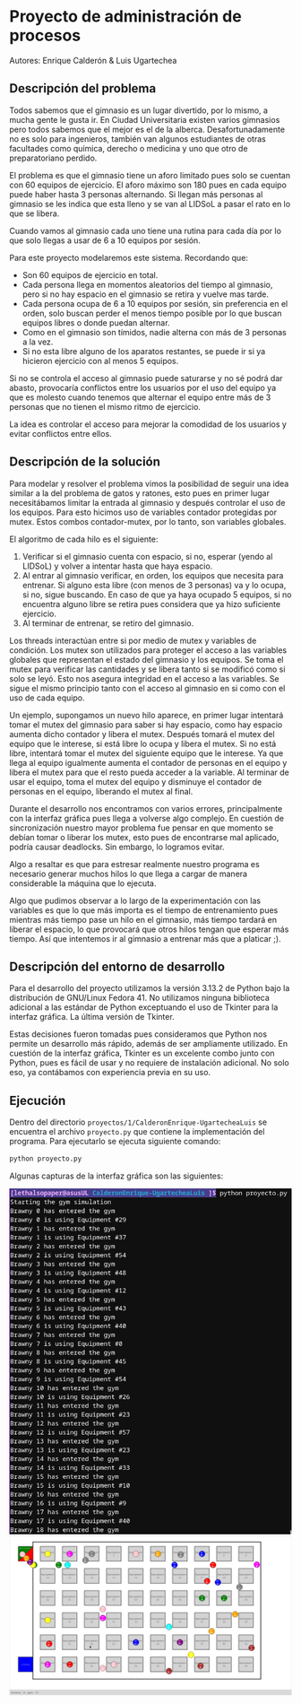# Proyecto de administración de procesos

Autores: Enrique Calderón & Luis Ugartechea

## Descripción del problema

Todos sabemos que el gimnasio es un lugar divertido, por lo mismo, a mucha gente le gusta ir. En Ciudad Universitaria existen varios gimnasios pero todos sabemos que el mejor es el de la alberca. Desafortunadamente no es solo para ingenieros, también van algunos estudiantes de otras facultades como química, derecho o medicina y uno que otro de preparatoriano perdido.

El problema es que el gimnasio tiene un aforo limitado pues solo se cuentan con 60 equipos de ejercicio. El aforo máximo son 180 pues en cada equipo puede haber hasta 3 personas alternando. Si llegan más personas al gimnasio se les indica que esta lleno y se van al LIDSoL a pasar el rato en lo que se libera.

Cuando vamos al gimnasio cada uno tiene una rutina para cada día por lo que solo llegas a usar de 6 a 10 equipos por sesión.

Para este proyecto modelaremos este sistema. Recordando que:

-   Son 60 equipos de ejercicio en total.
-   Cada persona llega en momentos aleatorios del tiempo al gimnasio, pero si no hay espacio en el gimnasio se retira y vuelve mas tarde.
-   Cada persona ocupa de 6 a 10 equipos por sesión, sin preferencia en el orden, solo buscan perder el menos tiempo posible por lo que buscan equipos libres o donde puedan alternar.
-   Como en el gimnasio son tímidos, nadie alterna con más de 3 personas a la vez.
-   Si no esta libre alguno de los aparatos restantes, se puede ir si ya hicieron ejercicio con al menos 5 equipos.

Si no se controla el acceso al gimnasio puede saturarse y no sé podrá dar abasto, provocaría conflictos entre los usuarios por el uso del equipo ya que es molesto cuando tenemos que alternar el equipo entre más de 3 personas que no tienen el mismo ritmo de ejercicio.

La idea es controlar el acceso para mejorar la comodidad de los usuarios y evitar conflictos entre ellos.

## Descripción de la solución

Para modelar y resolver el problema vimos la posibilidad de seguir una idea similar a la del problema de gatos y ratones, esto pues en primer lugar necesitábamos limitar la entrada al gimnasio y después controlar el uso de los equipos. Para esto hicimos uso de variables contador protegidas por mutex. Estos combos contador-mutex, por lo tanto, son variables globales.

El algoritmo de cada hilo es el siguiente:

1. Verificar si el gimnasio cuenta con espacio, si no, esperar (yendo al LIDSoL) y volver a intentar hasta que haya espacio.
2. Al entrar al gimnasio verificar, en orden, los equipos que necesita para entrenar. Si alguno esta libre (con menos de 3 personas) va y lo ocupa, si no, sigue buscando. En caso de que ya haya ocupado 5 equipos, si no encuentra alguno libre se retira pues considera que ya hizo suficiente ejercicio.
3. Al terminar de entrenar, se retiro del gimnasio.

Los threads interactúan entre si por medio de mutex y variables de condición. Los mutex son utilizados para proteger el acceso a las variables globales que representan el estado del gimnasio y los equipos. Se toma el mutex para verificar las cantidades y se libera tanto si se modificó como si solo se leyó. Esto nos asegura integridad en el acceso a las variables. Se sigue el mismo principio tanto con el acceso al gimnasio en si como con el uso de cada equipo.

Un ejemplo, supongamos un nuevo hilo aparece, en primer lugar intentará tomar el mutex del gimnasio para saber si hay espacio, como hay espacio aumenta dicho contador y libera el mutex. Después tomará el mutex del equipo que le interese, si está libre lo ocupa y libera el mutex. Si no está libre, intentará tomar el mutex del siguiente equipo que le interese. Ya que llega al equipo igualmente aumenta el contador de personas en el equipo y libera el mutex para que el resto pueda acceder a la variable. Al terminar de usar el equipo, toma el mutex del equipo y disminuye el contador de personas en el equipo, liberando el mutex al final.

Durante el desarrollo nos encontramos con varios errores, principalmente con la interfaz gráfica pues llega a volverse algo complejo. En cuestión de sincronización nuestro mayor problema fue pensar en que momento se debían tomar o liberar los mutex, esto pues de encontrarse mal aplicado, podría causar deadlocks. Sin embargo, lo logramos evitar.

Algo a resaltar es que para estresar realmente nuestro programa es necesario generar muchos hilos lo que llega a cargar de manera considerable la máquina que lo ejecuta.

Algo que pudimos observar a lo largo de la experimentación con las variables es que lo que más importa es el tiempo de entrenamiento pues mientras más tiempo pase un hilo en el gimnasio, más tiempo tardará en liberar el espacio, lo que provocará que otros hilos tengan que esperar más tiempo. Así que intentemos ir al gimnasio a entrenar más que a platicar ;).

## Descripción del entorno de desarrollo

Para el desarrollo del proyecto utilizamos la versión 3.13.2 de Python bajo la distribución de GNU/Linux Fedora 41. No utilizamos ninguna biblioteca adicional a las estándar de Python exceptuando el uso de Tkinter para la interfaz gráfica. La última versión de Tkinter.

Estas decisiones fueron tomadas pues consideramos que Python nos permite un desarrollo más rápido, además de ser ampliamente utilizado. En cuestión de la interfaz gráfica, Tkinter es un excelente combo junto con Python, pues es fácil de usar y no requiere de instalación adicional. No solo eso, ya contábamos con experiencia previa en su uso.

## Ejecución

Dentro del directorio `proyectos/1/CalderonEnrique-UgartecheaLuis` se encuentra el archivo `proyecto.py` que contiene la implementación del programa. Para ejecutarlo se ejecuta siguiente comando:

```bash
python proyecto.py
```

Algunas capturas de la interfaz gráfica son las siguientes:

![Interfaz de linea de comandos](img/image2.png)
![Interfaz gráfica](img/image1.png)